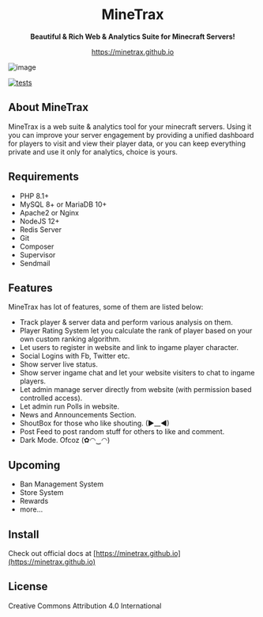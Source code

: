 <h1 align="center">MineTrax</h1>
<p align="center"><b>Beautiful & Rich Web & Analytics Suite for Minecraft Servers!</b></p>
<p align="center"><a href="https://minetrax.github.io">https://minetrax.github.io</a></p>

![image](https://minetrax.github.io/img/shots/homepage.png)

[![tests](https://github.com/minetrax/minetrax/actions/workflows/laravel-mysql.yml/badge.svg)](https://github.com/minetrax/minetrax/actions/workflows/laravel-mysql.yml)

## About MineTrax
MineTrax is a web suite & analytics tool for your minecraft servers. Using it you can improve your server engagement by providing a unified dashboard for players to visit and view their player data, or you can keep everything private and use it only for analytics, choice is yours.

## Requirements
- PHP 8.1+
- MySQL 8+ or MariaDB 10+
- Apache2 or Nginx
- NodeJS 12+
- Redis Server
- Git
- Composer
- Supervisor
- Sendmail

## Features
MineTrax has lot of features, some of them are listed below:
- Track player & server data and perform various analysis on them.
- Player Rating System let you calculate the rank of player based on your own custom ranking algorithm.
- Let users to register in website and link to ingame player character.
- Social Logins with Fb, Twitter etc.
- Show server live status.
- Show server ingame chat and let your website visiters to chat to ingame players.
- Let admin manage server directly from website (with permission based controlled access).
- Let admin run Polls in website.
- News and Announcements Section.
- ShoutBox for those who like shouting. (►__◄)
- Post Feed to post random stuff for others to like and comment.
- Dark Mode. Ofcoz (✿◠‿◠)

## Upcoming
- Ban Management System
- Store System
- Rewards
- more...

## Install
Check out official docs at [https://minetrax.github.io](https://minetrax.github.io)

## License
Creative Commons Attribution 4.0 International

